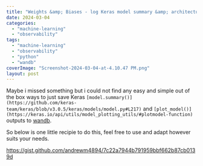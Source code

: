 ```yaml
---
title: "Weights &amp; Biases - log Keras model summary &amp; architecture"
date: 2024-03-04
categories: 
  - "machine-learning"
  - "observability"
tags: 
  - "machine-learning"
  - "observability"
  - "python"
  - "wandb"
coverImage: "Screenshot-2024-03-04-at-4.10.47 PM.png"
layout: post
---
```


Maybe i missed something but i could not find any easy and simple out of the box ways to just save Keras `[model.summary()](https://github.com/keras-team/keras/blob/v3.0.5/keras/models/model.py#L217)` and `[plot_model()](https://keras.io/api/utils/model_plotting_utils/#plotmodel-function)` outputs to [wandb](https://wandb.ai/site).

So below is one little recipie to do this, feel free to use and adapt however suits your needs.

https://gist.github.com/andrewm4894/7c22a7944b791959bbf662b87cb0139d
